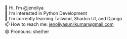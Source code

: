 👋 Hi, I’m @jenoliya  
👀 I’m interested in Python Development  
🌱 I’m currently learning Tailwind, Shadcn UI, and Django  
📫 How to reach me: jenoliyasunilkumar@gmail.com  
😄 Pronouns: she/her
